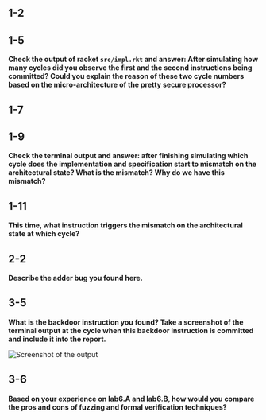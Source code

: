 
## 1-2


## 1-5

**Check the output of racket `src/impl.rkt` and answer: After simulating how many cycles did you observe the first and the second instructions being committed? Could you explain the reason of these two cycle numbers based on the micro-architecture of the pretty secure processor?**


## 1-7


## 1-9

**Check the terminal output and answer: after finishing simulating which cycle does the implementation and specification start to mismatch on the architectural state? What is the mismatch? Why do we have this mismatch?**


## 1-11

**This time, what instruction triggers the mismatch on the architectural state at which cycle?**


## 2-2

**Describe the adder bug you found here.**


## 3-5

**What is the backdoor instruction you found? Take a screenshot of the terminal output at the cycle when this backdoor instruction is committed and include it into the report.**

![Screenshot of the output](./Screenshot.png)


## 3-6

**Based on your experience on lab6.A and lab6.B, how would you compare the pros and cons of fuzzing and formal verification techniques?**

